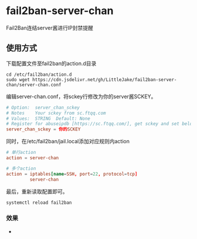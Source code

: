 # fail2ban-server-chan
Fail2Ban连结server酱进行IP封禁提醒

## 使用方式

下载配置文件至fail2ban的action.d目录
```shell
cd /etc/fail2ban/action.d
sudo wget https://cdn.jsdelivr.net/gh/LittleJake/fail2ban-server-chan/server-chan.conf
```

编辑server-chan.conf，将sckey行修改为你的server酱SCKEY。
```conf
# Option:  server_chan_sckey
# Notes    Your sckey from sc.ftqq.com
# Values:  STRING  Default: None
# Register for abuseipdb [https://sc.ftqq.com/], get sckey and set below.
server_chan_sckey = 你的SCKEY
```

同时，在/etc/fail2ban/jail.local添加对应规则内action
```conf
# 单行action
action = server-chan

# 多个action
action = iptables[name=SSH, port=22, protocol=tcp]
         server-chan
```

最后，重新读取配置即可。
```shell
systemctl reload fail2ban
```

### 效果

-
